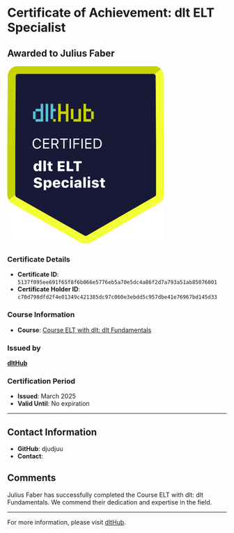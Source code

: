 
# Certificate of Achievement: dlt ELT Specialist

## Awarded to **Julius Faber**

![Course Image](../badges/dlt_ELT_specialist.png)

### Certificate Details
- **Certificate ID**: `5137f095ee691f65f8f6b066e5776eb5a70e5dc4a86f2d7a793a51ab85076001`
- **Certificate Holder ID**: `c70d798dfd2f4e01349c421385dc97c060e3ebdd5c957dbe41e76967bd145d33`

### Course Information
- **Course**: [Course ELT with dlt: dlt Fundamentals](https://github.com/dlt-hub/dlthub-education/tree/main/courses/dlt_fundamentals_dec_2024)

### Issued by
[**dltHub**](https://dlthub.com/) 

### Certification Period
- **Issued**: March 2025
- **Valid Until**: No expiration

---

## Contact Information
- **GitHub**: djudjuu
- **Contact**: 

## Comments
Julius Faber has successfully completed the Course ELT with dlt: dlt Fundamentals. We commend their dedication and expertise in the field.

---

For more information, please visit [dltHub](https://dlthub.com/).
    